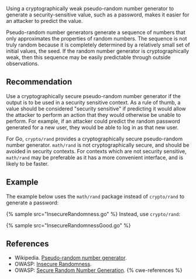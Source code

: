 Using a cryptographically weak pseudo-random number generator to generate a security-sensitive value, such as a password, makes it easier for an attacker to predict the value.

Pseudo-random number generators generate a sequence of numbers that only approximates the properties of random numbers. The sequence is not truly random because it is completely determined by a relatively small set of initial values, the seed. If the random number generator is cryptographically weak, then this sequence may be easily predictable through outside observations.


## Recommendation
Use a cryptographically secure pseudo-random number generator if the output is to be used in a security sensitive context. As a rule of thumb, a value should be considered "security sensitive" if predicting it would allow the attacker to perform an action that they would otherwise be unable to perform. For example, if an attacker could predict the random password generated for a new user, they would be able to log in as that new user.

For Go, `crypto/rand` provides a cryptographically secure pseudo-random number generator. `math/rand` is not cryptographically secure, and should be avoided in security contexts. For contexts which are not security sensitive, `math/rand` may be preferable as it has a more convenient interface, and is likely to be faster.


## Example
The example below uses the `math/rand` package instead of `crypto/rand` to generate a password:

{% sample src="InsecureRandomness.go" %}
Instead, use `crypto/rand`:

{% sample src="InsecureRandomnessGood.go" %}

## References
* Wikipedia. [Pseudo-random number generator](http://en.wikipedia.org/wiki/Pseudorandom_number_generator).
* OWASP: [Insecure Randomness](https://owasp.org/www-community/vulnerabilities/Insecure_Randomness).
* OWASP: [Secure Random Number Generation](https://cheatsheetseries.owasp.org/cheatsheets/Cryptographic_Storage_Cheat_Sheet.html#secure-random-number-generation).
{% cwe-references %}
